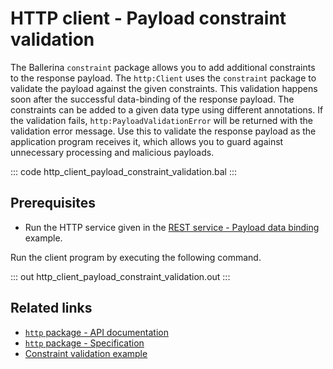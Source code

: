 # HTTP client - Payload constraint validation

The Ballerina `constraint` package allows you to add additional constraints to the response payload. The `http:Client` uses the `constraint` package to validate the payload against the given constraints. This validation happens soon after the successful data-binding of the response payload. 
The constraints can be added to a given data type using different annotations. If the validation fails, `http:PayloadValidationError` will be returned with the validation error message.
Use this to validate the response payload as the application program receives it, which allows you to guard against unnecessary processing and malicious payloads.

::: code http_client_payload_constraint_validation.bal :::

## Prerequisites
- Run the HTTP service given in the [REST service - Payload data binding](/learn/by-example/http-service-data-binding/) example.

Run the client program by executing the following command.

::: out http_client_payload_constraint_validation.out :::

## Related links
- [`http` package - API documentation](https://lib.ballerina.io/ballerina/http/latest/)
- [`http` package - Specification](/spec/http/)
- [Constraint validation example](/learn/by-example/constraint-validations/)
